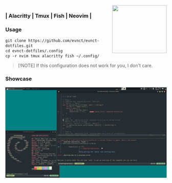 <img align="right" width="170" height="150" src="https://tinyurl.com/52e8an9f">

###  | Alacritty  | Tmux   | Fish   | Neovim |

### Usage

```
git clone https://github.com/evnct/evnct-dotfiles.git
cd evnct-dotfiles/.config
cp -r nvim tmux alacritty fish ~/.config/
```

> [!NOTE] If this configuration does not work for you, I don't care.

### Showcase

![Showcasing Alacritty, Tmux and Neovim with Rustlings course](./showcase.png)
